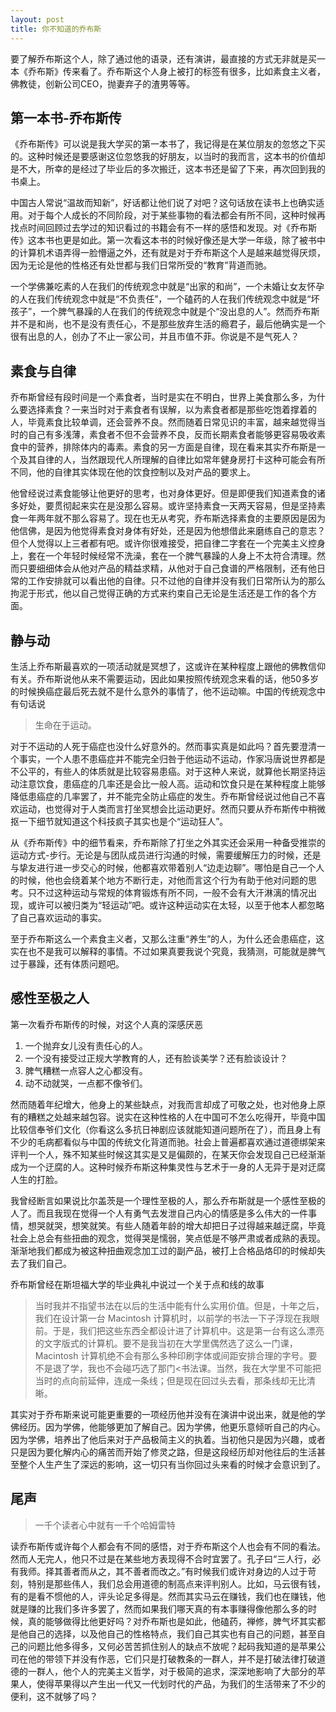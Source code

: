 ```yaml
---
layout: post
title: 你不知道的乔布斯
---
```

要了解乔布斯这个人，除了通过他的语录，还有演讲，最直接的方式无非就是买一本《乔布斯》传来看了。乔布斯这个人身上被打的标签有很多，比如素食主义者，佛教徒，创新公司CEO，抛妻弃子的渣男等等。

## 第一本书-乔布斯传

《乔布斯传》可以说是我大学买的第一本书了，我记得是在某位朋友的忽悠之下买的。这种时候还是要感谢这位忽悠我的好朋友，以当时的我而言，这本书的价值却是不大，所幸的是经过了毕业后的多次搬迁，这本书还是留了下来，再次回到我的书桌上。

中国古人常说“温故而知新”，好话都让他们说了对吧？这句话放在读书上也确实适用。对于每个人成长的不同阶段，对于某些事物的看法都会有所不同，这种时候再找点时间回顾过去学过的知识看过的书籍会有不一样的感悟和发现。对《乔布斯传》这本书也更是如此。第一次看这本书的时候好像还是大学一年级，除了被书中的计算机术语弄得一脸懵逼之外，还有就是对于乔布斯这个人是越来越觉得厌烦，因为无论是他的性格还有处世都与我们日常所受的“教育”背道而驰。

一个学佛兼吃素的人在我们的传统观念中就是“出家的和尚”，一个未婚让女友怀孕的人在我们传统观念中就是“不负责任”，一个磕药的人在我们传统观念中就是“坏孩子”，一个脾气暴躁的人在我们的传统观念中就是个“没出息的人”。然而乔布斯并不是和尚，也不是没有责任心，不是那些放弃生活的瘾君子，最后他确实是一个很有出息的人，创办了不止一家公司，并且市值不菲。你说是不是气死人？

## 素食与自律

乔布斯曾经有段时间是一个素食者，当时是实在不明白，世界上美食那么多，为什么要选择素食？一来当时对于素食者有误解，以为素食者都是那些吃饱着撑着的人，毕竟素食比较单调，还会营养不良。然而随着日常见识的丰富，越来越觉得当时的自己有多浅薄，素食者不但不会营养不良，反而长期素食者能够更容易吸收素食中的营养，排除体内的毒素。素食的另一方面是自律，现在看来其实乔布斯是一个及其自律的人，当然跟现代人所理解的自律比如常年健身房打卡这种可能会有所不同，他的自律其实体现在他的饮食控制以及对产品的要求上。

他曾经说过素食能够让他更好的思考，也对身体更好。但是即便我们知道素食的诸多好处，要贯彻起来实在是没那么容易。或许坚持素食一天两天容易，但是坚持素食一年两年就不那么容易了。现在也无从考究，乔布斯选择素食的主要原因是因为他信佛，是因为他觉得素食对身体有好处，还是因为他想借此来磨练自己的意志？但个人觉得以上三者都有吧。或许你很难接受，把自律二字套在一个完美主义控身上，套在一个年轻时候经常不洗澡，套在一个脾气暴躁的人身上不太符合清理。然而只要细细体会从他对产品的精益求精，从他对于自己食谱的严格限制，还有他日常的工作安排就可以看出他的自律。只不过他的自律并没有我们日常所认为的那么拘泥于形式，他以自己觉得正确的方式来约束自己无论是生活还是工作的各个方面。

## 静与动

生活上乔布斯最喜欢的一项活动就是冥想了，这或许在某种程度上跟他的佛教信仰有关。乔布斯说他从来不需要运动，因此如果按照传统观念来看的话，他50多岁的时候换癌症最后死去就不是什么意外的事情了，他不运动嘛。中国的传统观念中有句话说

> 生命在于运动。

对于不运动的人死于癌症也没什么好意外的。然而事实真是如此吗？首先要澄清一个事实，一个人患不患癌症并不能完全归咎于他运动不运动，作家冯唐说世界都是不公平的，有些人的体质就是比较容易患癌。对于这种人来说，就算他长期坚持运动注意饮食，患癌症的几率还是会比一般人高。运动和饮食只是在某种程度上能够降低患癌症的几率罢了，并不能完全防止癌症的发生。乔布斯曾经说过他自己不喜欢运动，也觉得对于人类而言打坐冥想会比运动更好。然而只要从乔布斯传中稍微抠一下细节就知道这个科技疯子其实也是个“运动狂人”。

从《乔布斯传》中的细节看来，乔布斯除了打坐之外其实还会采用一种备受推崇的运动方式-步行。无论是与团队成员进行沟通的时候，需要缓解压力的时候，还是与挚友进行进一步交心的时候，他都喜欢带着别人“边走边聊”。哪怕是自己一个人的时候，他也会绕着某个地方不断行走，对他而言这个行为有助于他对问题的思考。只不过这种运动与常规的体育锻炼有所不同，一般不会有大汗淋漓的情况出现，或许可以被归类为“轻运动”吧。或许这种运动实在太轻，以至于他本人都忽略了自己喜欢运动的事实。

至于乔布斯这么一个素食主义者，又那么注重“养生”的人，为什么还会患癌症，这实在也不是我可以解释的事情。不过如果真要我说个究竟，我猜测，可能就是脾气过于暴躁，还有体质问题吧。

## 感性至极之人

第一次看乔布斯传的时候，对这个人真的深感厌恶

1. 一个抛弃女儿没有责任心的人。
2. 一个没有接受过正规大学教育的人，还有脸谈美学？还有脸谈设计？
3. 脾气糟糕一点容人之心都没有。
4. 动不动就哭，一点都不像爷们。

然而随着年纪增大，他身上的某些缺点，对我而言却成了可敬之处，也对他身上原有的糟糕之处越来越包容。说实在这种性格的人在中国可不怎么吃得开，毕竟中国比较信奉爷们文化（你看这么多抗日神剧应该就能知道问题所在了），而且身上有不少的毛病都看似与中国的传统文化背道而驰。社会上普遍都喜欢通过道德绑架来评判一个人，殊不知某些时候这其实是又是偏颇的，在某天你会发现自己已经渐渐成为一个迂腐的人。这种时候乔布斯这种集灵性与艺术于一身的人无异于是对迂腐人生的打脸。

我曾经断言如果说比尔盖茨是一个理性至极的人，那么乔布斯就是一个感性至极的人了。而且我现在觉得一个人有勇气去发泄自己内心的情感是多么伟大的一件事情，想哭就哭，想笑就笑。有些人随着年龄的增大却把日子过得越来越迂腐，毕竟社会上总会有些扭曲的观念，觉得哭是懦弱，笑点低是不够严肃或者成熟的表现。渐渐地我们都成为被这种扭曲观念加工过的副产品，被打上合格品烙印的时候却失去了我们自己。

乔布斯曾经在斯坦福大学的毕业典礼中说过一个关于点和线的故事

> 当时我并不指望书法在以后的生活中能有什么实用价值。但是，十年之后，我们在设计第一台 Macintosh 计算机时，以前学的书法一下子浮现在我眼前。于是，我们把这些东西全都设计进了计算机中。这是第一台有这么漂亮的文字版式的计算机。要不是我当初在大学里偶然选了这么一门课，Macintosh 计算机绝不会有那么多种印刷字体或间距安排合理的字号。要不是退了学，我也不会碰巧选了那门<书法课。当然，我在大学里不可能把当时的点向前延伸，连成一条线；但是现在回过头去看，那条线却无比清晰。

其实对于乔布斯来说可能更重要的一项经历他并没有在演讲中说出来，就是他的学佛经历。因为学佛，他能够更加了解自己。因为学佛，他更乐意倾听自己的内心。因为学佛，培养出了他后来对于产品极简主义的执着。当初他只是因为兴趣，或者只是因为要化解内心的痛苦而开始了修灵之路，但是这段经历却对他往后的生活甚至整个人生产生了深远的影响，这一切只有当你回过头来看的时候才会意识到了。

## 尾声

> 一千个读者心中就有一千个哈姆雷特

读乔布斯传或许每个人都会有不同的感悟，对于乔布斯这个人也会有不同的看法。然而人无完人，他只不过是在某些地方表现得不合时宜罢了。孔子曰“三人行，必有我师。择其善者而从之，其不善者而改之。”有时候我们或许对身边的人过于苛刻，特别是那些伟人，我们总会用道德的制高点来评判别人。比如，马云很有钱，有的是看不惯他的人，评头论足多得是。然而其实马云在赚钱，我们也在赚钱，他就是赚的比我们多许多罢了，然而如果我们哪天真的有本事赚得像他那么多的时候，真的能够做得比他更好吗？对乔布斯也是如此，他磕药，禅修，脾气坏其实都是他自己的选择，以及他自己的性格特点，我们自己其实也有自己的问题，甚至自己的问题比他多得多，又何必苦苦抓住别人的缺点不放呢？起码我知道的是苹果公司在他的带领下并没有作恶，它们只是打破教条的一群人，并不是打破法律打破道德的一群人，他个人的完美主义哲学，对于极简的追求，深深地影响了大部分的苹果人，使得苹果得以产生出一代又一代划时代的产品，为我们的生活带来了不少的便利，这不就够了吗？
